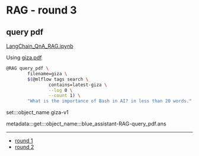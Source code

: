 # RAG - round 3

## query pdf

[LangChain_QnA_RAG.ipynb](../../../notebooks/LangChain_QnA_RAG-3.ipynb)

Using [giza.pdf](https://kamangir-public.s3.ca-central-1.amazonaws.com/giza-v1/giza.pdf)

```bash
@RAG query_pdf \
        filename=giza \
        $(@mlflow tags search \
                contains=latest-giza \
                --log 0 \
                --count 1) \
        "What is the importance of Bash in AI? in less than 20 words."
```

set:::object_name giza-v1

metadata:::get:::object_name:::blue_assistant-RAG-query_pdf.ans

---

- [round 1](./round-1.md)
- [round 2](./round-2.md)
